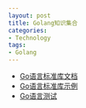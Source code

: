 ```yaml
---
layout: post
title: Golang知识集合
categories:
- Technology
tags:
- Golang
---
```


* [Go语言标准库文档](https://godoc.ml/)
* [Go语言标准库示例](http://books.studygolang.com/The-Golang-Standard-Library-by-Example/)
* [Go语言测试]()